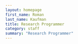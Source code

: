 ```yaml
---
layout: homepage
first_name: Roman
last_name: Kaufman
title: Research Programmer
category: staff
summary: "Research Programmer"
---
```


